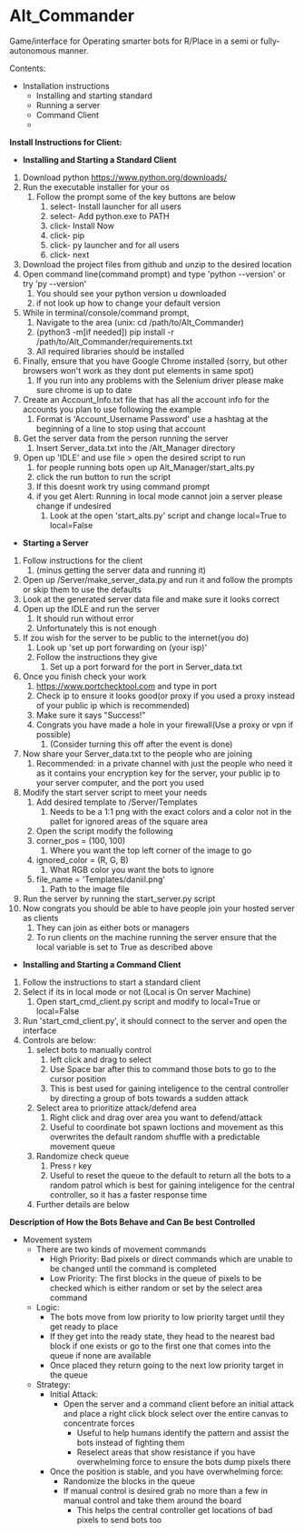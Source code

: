 # Alt_Commander
Game/interface for Operating smarter bots for R/Place in a semi or fully-autonomous manner.

Contents:
- Installation instructions
  - Installing and starting standard
  - Running a server
  - Command Client
  - 

**Install Instructions for Client:**
- **Installing and Starting a Standard Client**
1. Download python https://www.python.org/downloads/
2. Run the executable installer for your os
   1. Follow the prompt some of the key buttons are below
      1. select- Install launcher for all users
      2. select- Add python.exe to PATH
      3. click- Install Now
      4. click- pip
      5. click- py launcher and for all users
      6. click- next
3. Download the project files from github and unzip to the desired location
4. Open command line(command prompt) and type 'python --version' or try 'py --version'
   1. You should see your python version u downloaded 
   2. if not look up how to change your default version
5. While in terminal/console/command prompt, 
   1. Navigate to the area (unix: cd /path/to/Alt_Commander)
   2. (python3 -m[if needed]) pip install -r /path/to/Alt_Commander/requirements.txt
   3. All required libraries should be installed
6. Finally, ensure that you have Google Chrome installed (sorry, but other browsers won't work as they dont put elements in same spot)
   1. If you run into any problems with the Selenium driver please make sure chrome is up to date
7. Create an Account_Info.txt file that has all the account info for the accounts you plan to use following the example
   1. Format is 'Account_Username Password' use a hashtag at the beginning of a line to stop using that account
8. Get the server data from the person running the server
   1. Insert Server_data.txt into the /Alt_Manager directory
9. Open up 'IDLE' and use file > open the desired script to run
   1. for people running bots open up Alt_Manager/start_alts.py
   2. click the run button to run the script
   3. If this doesnt work try using command prompt
   4. if you get Alert: Running in local mode cannot join a server please change if undesired
      1. Look at the open 'start_alts.py' script and change local=True to local=False
- **Starting a Server**
1. Follow instructions for the client
   1. (minus getting the server data and running it)
2. Open up /Server/make_server_data.py and run it and follow the prompts or skip them to use the defaults
3. Look at the generated server data file and make sure it looks correct
4. Open up the IDLE and run the server
   1. It should run without error
   2. Unfortunately this is not enough
5. If zou wish for the server to be public to the internet(you do)
   1. Look up 'set up port forwarding on (your isp)'
   2. Follow the instructions they give
      1. Set up a port forward for the port in Server_data.txt
6. Once you finish check your work
   1. https://www.portchecktool.com and type in port
   2. Check ip to ensure it looks good(or proxy if you used a proxy instead of your public ip which is recommended)
   3. Make sure it says "Success!"
   4. Congrats you have made a hole in your firewall(Use a proxy or vpn if possible)
      1. (Consider turning this off after the event is done)
7. Now share your Server_data.txt to the people who are joining
   1. Recommended: in a private channel with just the people who need it as it contains your encryption key for the server, your public ip to your server computer, and the port you used
8. Modify the start server script to meet your needs
   1. Add desired template to /Server/Templates
      1. Needs to be a 1:1 png with the exact colors and a color not in the pallet for ignored areas of the square area
   2. Open the script modify the following
   3. corner_pos = (100, 100) 
      1. Where you want the top left corner of the image to go
   4. ignored_color = (R, G, B)
      1. What RGB color you want the bots to ignore
   5. file_name = 'Templates/daniil.png'
      1. Path to the image file
9. Run the server by running the start_server.py script
10. Now congrats you should be able to have people join your hosted server as clients
    1. They can join as either bots or managers
    2. To run clients on the machine running the server ensure that the local variable is set to True as described above
- **Installing and Starting a Command Client**
1. Follow the instructions to start a standard client
2. Select if its in local mode or not (Local is On server Machine)
   1. Open start_cmd_client.py script and modify to local=True or local=False
3. Run 'start_cmd_client.py', it should connect to the server and open the interface
4. Controls are below:
   1. select bots to manually control
      1. left click and drag to select
      2. Use Space bar after this to command those bots to go to the cursor position
      3. This is best used for gaining inteligence to the central controller by directing a group of bots towards a sudden attack
   2. Select area to prioritize attack/defend area
      1. Right click and drag over area you want to defend/attack
      2. Useful to coordinate bot spawn loctions and movement as this overwrites the default random shuffle with a predictable movement queue
   3. Randomize check queue
      1. Press r key
      2. Useful to reset the queue to the default to return all the bots to a random patrol which is best for gaining inteligence for the central controller, so it has a faster response time
   4. Further details are below

**Description of How the Bots Behave and Can Be best Controlled**

   * Movement system
     * There are two kinds of movement commands
       * High Priority: Bad pixels or direct commands which are unable to be changed until the command is completed
       * Low Priority: The first blocks in the queue of pixels to be checked which is either random or set by the select area command
     * Logic:
       * The bots move from low priority to low priority target until they get ready to place
       * If they get into the ready state, they head to the nearest bad block if one exists or go to the first one that comes into the queue if none are available
       * Once placed they return going to the next low priority target in the queue
     * Strategy:
       * Initial Attack:
         * Open the server and a command client before an initial attack and place a right click block select over the entire canvas to concentrate forces
           * Useful to help humans identify the pattern and assist the bots instead of fighting them
           * Reselect areas that show resistance if you have overwhelming force to ensure the bots dump pixels there
       * Once the position is stable, and you have overwhelming force:
         * Randomize the blocks in the queue
         * If manual control is desired grab no more than a few in manual control and take them around the board
           * This helps the central controller get locations of bad pixels to send bots too
